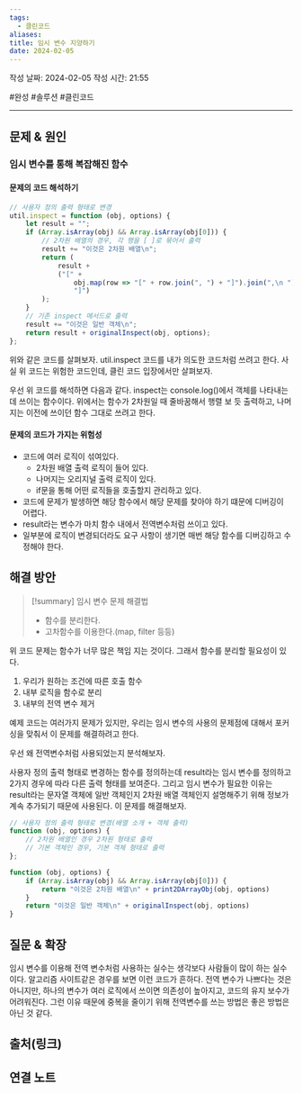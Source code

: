 ```yaml
---
tags:
  - 클린코드
aliases: 
title: 임시 변수 지양하기
date: 2024-02-05
---
```

작성 날짜: 2024-02-05
작성 시간: 21:55

#완성 #솔루션 #클린코드 

----

## 문제 & 원인

### 임시 변수를 통해 복잡해진 함수
#### 문제의 코드 해석하기
```js
// 사용자 정의 출력 형태로 변경
util.inspect = function (obj, options) {
    let result = "";
    if (Array.isArray(obj) && Array.isArray(obj[0])) {
        // 2차원 배열의 경우, 각 행을 [ ]로 묶어서 출력
        result += "이것은 2차원 배열\n";
        return (
            result +
            ("[" +
                obj.map(row => "[" + row.join(", ") + "]").join(",\n ") +
                "]")
        );
    }
    // 기존 inspect 메서드로 출력
    result += "이것은 일반 객체\n";
    return result + originalInspect(obj, options);
};
```

위와 같은 코드를 살펴보자. util.inspect 코드를 내가 의도한 코드처럼 쓰려고 한다. 사실 위 코드는 위험한 코드인데, 클린 코드 입장에서만 살펴보자. 

우선 위 코드를 해석하면 다음과 같다. inspect는 console.log()에서  객체를 나타내는데 쓰이는 함수이다. 위에서는 함수가 2차원일 때 줄바꿈해서 행렬 보 듯 출력하고, 나머지는 이전에 쓰이던 함수 그대로 쓰려고 한다. 

#### 문제의 코드가 가지는 위험성
- 코드에 여러 로직이 섞여있다. 
	- 2차원 배열 출력 로직이 들어 있다.
	- 나머지는 오리지널 출력 로직이 있다.
	- if문을 통해 어떤 로직들을 호출할지 관리하고 있다.
- 코드에 문제가 발생하면 해당 함수에서 해당 문제를 찾아야 하기 떄문에 디버깅이 어렵다.
- result라는 변수가 마치 함수 내에서 전역변수처럼 쓰이고 있다.
- 일부분에 로직이 변경되더라도  요구 사항이 생기면 매번 해당 함수를 디버깅하고 수정해야 한다.


## 해결 방안

>[!summary] 임시 변수 문제 해결법
>- 함수를 분리한다.
>- 고차함수를 이용한다.(map, filter 등등)

위 코드 문제는 함수가 너무 많은 책임 지는 것이다. 그래서 함수를 분리할 필요성이 있다.
1. 우리가 원하는 조건에 따른 호출 함수
2. 내부 로직을 함수로 분리
3. 내부의 전역 변수 제거

예제 코드는 여러가지 문제가 있지만, 우리는 임시 변수의 사용의 문제점에 대해서 포커싱을 맞춰서 이 문제를 해결하려고 한다.

우선 왜 전역변수처럼 사용되었는지 분석해보자.

사용자 정의 출력 형태로 변경하는 함수를 정의하는데 result라는 임시 변수를 정의하고 2가지 경우에 따라 다른 출력 형태를 보여준다. 그리고 임시 변수가 필요한 이유는 result라는 문자열 객체에 일반 객체인지 2차원 배열 객체인지 설명해주기 위해 정보가 계속 추가되기 때문에 사용된다. 이 문제를 해결해보자.

```js
// 사용자 정의 출력 형태로 변경(배열 소개 + 객체 출력)
function (obj, options) {
    // 2차원 배열인 경우 2차원 형태로 출력
    // 기본 객체인 경우, 기본 객체 형태로 출력
};
```

```js
function (obj, options) {
	if (Array.isArray(obj) && Array.isArray(obj[0])) {
		return "이것은 2차원 배열\n" + print2DArrayObj(obj, options)
	}
	return "이것은 일반 객체\n" + originalInspect(obj, options)
}
```

## 질문 & 확장

임시 변수를 이용해 전역 변수처럼 사용하는 실수는 생각보다 사람들이 많이 하는 실수이다. 알고리즘 사이트같은 경우를 보면 이런 코드가 흔하다. 전역 변수가 나쁘다는 것은 아니지만, 하나의 변수가 여러 로직에서 쓰이면 의존성이 높아지고, 코드의 유지 보수가 어려워진다. 그런 이유 때문에 중복을 줄이기 위해 전역변수를 쓰는 방법은 좋은 방법은 아닌 것 같다.
## 출처(링크)


## 연결 노트



